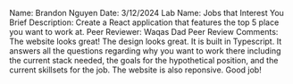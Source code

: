Name: Brandon Nguyen
Date: 3/12/2024
Lab Name: Jobs that Interest You
Brief Description: Create a React application that features the top 5 place you want to work at.
Peer Reviewer: Waqas Dad
Peer Review Comments: The website looks great! The design looks great. It is built in Typescript. It answers all the questions regarding why you want to work there including the current stack needed, the goals for the hypothetical position, and the current skillsets for the job. The website is also reponsive. Good job!
